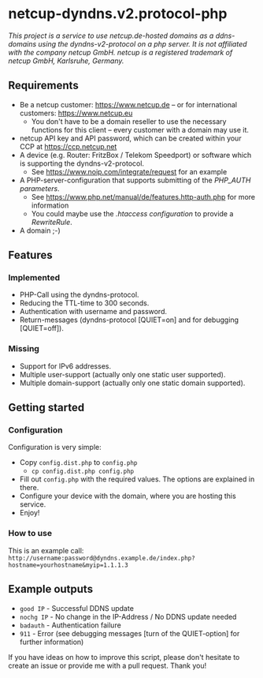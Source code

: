 # netcup-dyndns.v2.protocol-php
*This project is a service to use netcup.de-hosted domains as a ddns-domains using the dyndns-v2-protocol on a php server.*
*It is not affiliated with the company netcup GmbH.*
*netcup is a registered trademark of netcup GmbH, Karlsruhe, Germany.*

## Requirements
* Be a netcup customer: https://www.netcup.de – or for international customers: https://www.netcup.eu
    * You don't have to be a domain reseller to use the necessary functions for this client – every customer with a domain may use it.
* netcup API key and API password, which can be created within your CCP at https://ccp.netcup.net
* A device (e.g. Router: FritzBox / Telekom Speedport) or software which is supporting the dyndns-v2-protocol.
  * See https://www.noip.com/integrate/request for an example
* A PHP-server-configuration that supports submitting of the *PHP_AUTH parameters*.
  * See https://www.php.net/manual/de/features.http-auth.php for more information
  + You could maybe use the *.htaccess configuration* to provide a *RewriteRule*.
* A domain ;-)

## Features
### Implemented
* PHP-Call using the dyndns-protocol.
* Reducing the TTL-time to 300 seconds.
* Authentication with username and password.
* Return-messages (dyndns-protocol [QUIET=on] and for debugging [QUIET=off]).


### Missing
* Support for IPv6 addresses.
* Multiple user-support (actually only one static user supported).
* Multiple domain-support (actually only one static domain supported).

## Getting started
### Configuration
Configuration is very simple:
* Copy `config.dist.php` to `config.php`
    * `cp config.dist.php config.php`
* Fill out `config.php` with the required values. The options are explained in there.
* Configure your device with the domain, where you are hosting this service.
* Enjoy!

### How to use
This is an example call:
`http://username:password@dyndns.example.de/index.php?hostname=yourhostname&myip=1.1.1.3`

## Example outputs
* `good IP` - Successful DDNS update
* `nochg IP` - No change in the IP-Address / No DDNS update needed
* `badauth` - Authentication failure
* `911` - Error (see debugging messages [turn of the QUIET-option] for further information)



If you have ideas on how to improve this script, please don't hesitate to create an issue or provide me with a pull request. Thank you!
